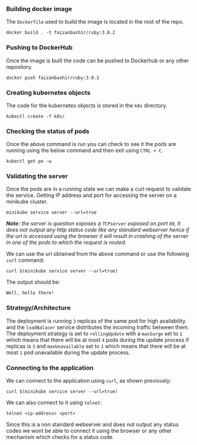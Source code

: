 ### Building docker image
The `Dockerfile` used to build the image is located in the root of the repo.
```shell
docker build . -t faizanbashir/ruby:3.0.2
```

### Pushing to DockerHub
Once the image is built the code can be pushed to Dockerhub or any other repository.
```shell
docker push faizanbashir/ruby:3.0.2
```

### Creating kubernetes objects
The code for the kubernetes objects is stored in the `k8s` directory.
```shell
kubectl create -f k8s/
```

### Checking the status of pods
Once the above command is run you can check to see it the pods are running using the below command and then exit using `CTRL + C`.
```shell
kubectl get po -w
```

### Validating the server
Once the pods are in a running state we can make a curl request to validate the service.
Getting IP address and port for accessing the server on a minikube cluster.

```shell
minikube service server --url=true
```

_**Note:** the server is question exposes a `TCPserver` exposed on port `80`, it does not output any http status code like any standard webserver hence if the url is accessed using the browser it will result in crashing of the server in one of the pods to which the request is routed._

We can use the url obtained from the above command or use the following `curl` command:

```shell
curl $(minikube service server --url=true)
```

The output should be:
```shell
Well, hello there!
```

### Strategy/Architecture

The deployment is running `3` replicas of the same pod for high availability and the `loadBalacer` service distributes the incoming traffic between them. The deployment strategy is set to `rollingUpdate` with a `maxSurge` set to `1` which means that there will be at most `4` pods during the update process if replicas is `3` and `maxUnavailable` set to `1` which means that there will be at most `1` pod unavailable during the update process.

### Connecting to the application

We can connect to the application using `curl`, as shown previously:

```shell
curl $(minikube service server --url=true)
```

We can also connect to it using `telnet`:

```shell
telnet <ip-address> <port>
```

Since this is a non standard webserver and does not output any status codes we wont be able to connect it using the browser or any other mechanism which checks for a status code.